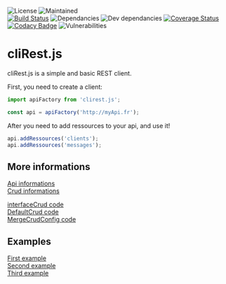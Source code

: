 ![License](https://img.shields.io/github/license/davis90/cliRest.js.svg)
![Maintained](https://img.shields.io/badge/maintained-yes-brightgreen.svg)  
[![Build Status](https://travis-ci.org/davis90/cliRest.js.svg?branch=master)](https://travis-ci.org/davis90/cliRest.js)
![Dependancies](https://img.shields.io/david/davis90/cliRest.js.svg)
![Dev dependancies](https://img.shields.io/david/dev/davis90/cliRest.js.svg)
[![Coverage Status](https://coveralls.io/repos/github/davis90/cliRest.js/badge.svg?branch=master)](https://coveralls.io/github/davis90/cliRest.js?branch=master)
[![Codacy Badge](https://app.codacy.com/project/badge/Grade/116b04b3352a44aa97f4fdc665094c72)](https://www.codacy.com/manual/davis90/cliRest.js?utm_source=github.com&amp;utm_medium=referral&amp;utm_content=davis90/cliRest.js&amp;utm_campaign=Badge_Grade)
![Vulnerabilities](https://img.shields.io/snyk/vulnerabilities/github/davis90/cliRest.js.svg)

# cliRest.js

cliRest.js is a simple and basic REST client.

First, you need to create a client:

```javascript
import apiFactory from 'clirest.js';

const api = apiFactory('http://myApi.fr');

```

After you need to add ressources to your api, and use it!

```javascript
api.addRessources('clients');
api.addRessources('messages');
```

## More informations

[Api informations](doc/api.md)   
[Crud informations](doc/crud.md)   

[interfaceCrud code](src/crud/interfaceCrud.js)   
[DefaultCrud code](src/crud/defaultCrud.js)   
[MergeCrudConfig code](src/crud/mergeCrudConfig.js)   

## Examples

[First example](doc/example1.md)   
[Second example](doc/example2.md)   
[Third example](doc/example3.md)   
